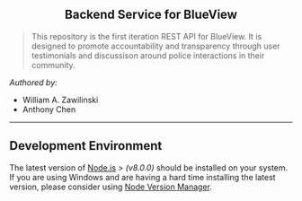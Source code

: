 <h2 align="center">Backend Service for BlueView </h2>

> This repository is the first iteration REST API for BlueView. It is designed to promote accountability and transparency through user testimonials and discussison around police interactions in their community. 


_Authored by:_


- William A. Zawilinski
- Anthony Chen
---

## Development Environment

The latest version of [Node.js](https://nodejs.org/en/) > _(v8.0.0)_ should be installed on your system. If you are using Windows and are having a hard time installing the latest version, please consider using [Node Version Manager](https://github.com/creationix/nvm).